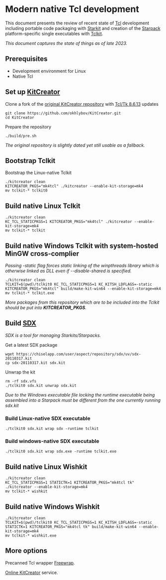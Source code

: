 # Modern native Tcl development

This document presents the review of recent state of [Tcl](https://www.tcl.tk) development including portable code packaging with [Starkit](https://wiki.tcl-lang.org/page/Starkit) and creation of the [Starpack](https://wiki.tcl-lang.org/page/Starpack) platform-specific single executables with [Tclkit](https://wiki.tcl-lang.org/page/Tclkit).

_This document captures the state of things as of late 2023._

## Prerequisites

- Development environment for Linux
- Native Tcl

## Set up [KitCreator](https://kitcreator.rkeene.org)

Clone a fork of the [original KitCreator repository](https://github.com/rkeene/KitCreator) with [Tcl/Tk 8.6.13](https://www.tcl.tk/software/tcltk/8.6.html) updates

```shell
git clone https://github.com/okhlybov/KitCreator.git
cd KitCreator
```

Prepare the repository

```shell
./build/pre.sh
```

_The original repository is slightly dated yet still usable as a fallback._

## Bootstrap Tclkit

Bootstrap the Linux-native Tclkit

```shell
./kitcreator clean
KITCREATOR_PKGS="mk4tcl" ./kitcreator --enable-kit-storage=mk4
mv tclkit-* tclkit0
```

## Build native Linux Tclkit

```shell
./kitcreator clean
KC_TCL_STATICPKGS=1 KITCREATOR_PKGS="mk4tcl" ./kitcreator --enable-kit-storage=mk4
mv tclkit-* tclkit
```

## Build native Windows Tclkit with system-hosted MinGW cross-complier

_Passing -static flag forces static linking of the winpthreads library which is otherwise linked as DLL even if --disable-shared is specified._

```shell
./kitcreator clean
TCLKIT=$(pwd)/tclkit0 KC_TCL_STATICPKGS=1 KC_KITSH_LDFLAGS=-static KITCREATOR_PKGS="mk4tcl" build/make-kit-win64 --enable-kit-storage=mk4
mv tclkit-* tclkit.exe
```

_More packages from this repository which are to be included into the Tclkit should be put into **KITCREATOR_PKGS**._

## Build [SDX](https://wiki.tcl-lang.org/page/sdx)

_SDX is a tool for managing Starkits/Starpacks._

Get a latest SDX package

```shell
wget https://chiselapp.com/user/aspect/repository/sdx/uv/sdx-20110317.kit
cp sdx-20110317.kit sdx.kit
```

Unwrap the kit

```shell
rm -rf sdx.vfs
./tclkit0 sdx.kit unwrap sdx.kit
```

_Due to the Windows executable file locking the runtime executable being assembled into a Starpack must be different from the one currently running sdx.kit_

### Build Linux-native SDX executable

```shell
./tclkit0 sdx.kit wrap sdx -runtime tclkit
```

### Build windows-native SDX executable

```shell
./tclkit0 sdx.kit wrap sdx.exe -runtime tclkit.exe
```

## Build native Linux Wishkit

```shell
./kitcreator clean
KC_TCL_STATICPKGS=1 STATICTK=1 KITCREATOR_PKGS="mk4tcl tk" ./kitcreator --enable-kit-storage=mk4
mv tclkit-* wishkit
```

## Build native Windows Wishkit

```shell
./kitcreator clean
TCLKIT=$(pwd)/tclkit0 KC_TCL_STATICPKGS=1 KC_KITSH_LDFLAGS=-static STATICTK=1 KITCREATOR_PKGS="mk4tcl tk" build/make-kit-win64 --enable-kit-storage=mk4
mv tclkit-* wishkit.exe
```

## More options

Precanned Tcl wrapper [Freewrap](https://freewrap.dengensys.com/).

[Online KitCreator](http://kitcreator.rkeene.org/kitcreator) service.
